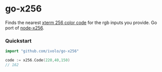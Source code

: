 # go-x256

Finds the nearest [xterm 256 color code](http://www.calmar.ws/vim/256-xterm-24bit-rgb-color-chart.html) for the rgb inputs you provide. Go port of [node-x256](https://github.com/substack/node-x256).

### Quickstart

```go
import "github.com/ivolo/go-x256"

code := x256.Code(220,40,150)
// 162
```

